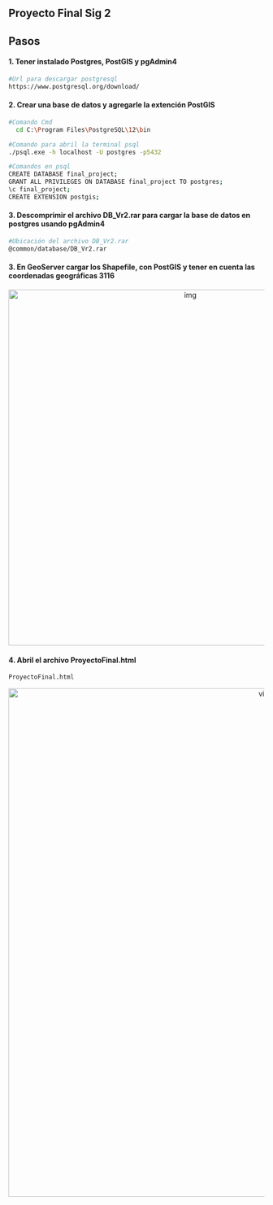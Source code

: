 ## Proyecto Final Sig 2

## Pasos


#### 1. Tener instalado Postgres, PostGIS y pgAdmin4
```bash
#Url para descargar postgresql
https://www.postgresql.org/download/
```
#### 2. Crear una base de datos y agregarle la extención PostGIS
```bash
#Comando Cmd
  cd C:\Program Files\PostgreSQL\12\bin

#Comando para abril la terminal psql
./psql.exe -h localhost -U postgres -p5432

#Comandos en psql
CREATE DATABASE final_project;
GRANT ALL PRIVILEGES ON DATABASE final_project TO postgres;
\c final_project;
CREATE EXTENSION postgis;
```
#### 3. Descomprimir el archivo DB_Vr2.rar para cargar la base de datos en postgres usando pgAdmin4
```bash
#Ubicación del archivo DB_Vr2.rar
@common/database/DB_Vr2.rar
```
#### 3. En GeoServer cargar los Shapefile, con PostGIS y tener en cuenta las coordenadas geográficas 3116

<p align="center">
  <img src="https://raw.githubusercontent.com/CarlosOrtiz9901/SIG2/develop/public/img/Coordenadas_Geograficas_3116.jpeg" width="700" alt="img" />
</p>

#### 4. Abril el archivo ProyectoFinal.html

```bash
ProyectoFinal.html
```

<p align="center">
  <img src="https://raw.githubusercontent.com/CarlosOrtiz9901/SIG2/develop/public/img/Coordenadas_Geograficas_3116.jpeg" width="1000" alt="vista" />
</p>
